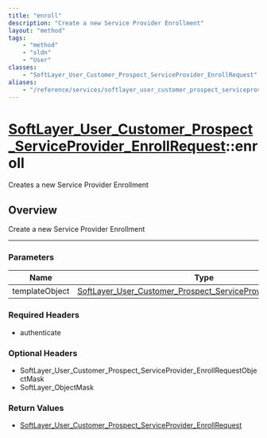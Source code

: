 ```yaml
---
title: "enroll"
description: "Create a new Service Provider Enrollment"
layout: "method"
tags:
    - "method"
    - "sldn"
    - "User"
classes:
    - "SoftLayer_User_Customer_Prospect_ServiceProvider_EnrollRequest"
aliases:
    - "/reference/services/softlayer_user_customer_prospect_serviceprovider_enrollrequest/enroll"
---
```

# [SoftLayer_User_Customer_Prospect_ServiceProvider_EnrollRequest](/reference/services/SoftLayer_User_Customer_Prospect_ServiceProvider_EnrollRequest)::enroll

Creates a new Service Provider Enrollment


## Overview 
Create a new Service Provider Enrollment 

-----

### Parameters 
|Name | Type | Description |
| --- | --- | --- |
|templateObject| <a href='/reference/datatypes/SoftLayer_User_Customer_Prospect_ServiceProvider_EnrollRequest'>SoftLayer_User_Customer_Prospect_ServiceProvider_EnrollRequest </a>| |


### Required Headers
* authenticate


### Optional Headers
* SoftLayer_User_Customer_Prospect_ServiceProvider_EnrollRequestObjectMask
* SoftLayer_ObjectMask

### Return Values
* <a href='/reference/datatypes/SoftLayer_User_Customer_Prospect_ServiceProvider_EnrollRequest'>SoftLayer_User_Customer_Prospect_ServiceProvider_EnrollRequest </a>




